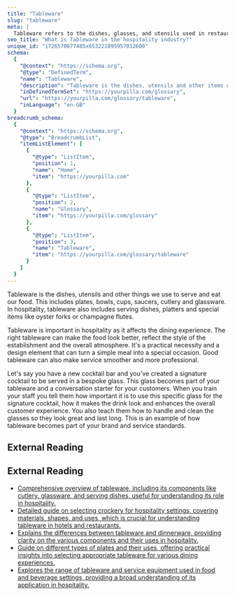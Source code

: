 ```yaml
---
title: "Tableware"
slug: "tableware"
meta: |
  Tableware refers to the dishes, glasses, and utensils used in restaurants, cafes, and bars. It enhances the dining experience and reflects the establishment's style and quality.
seo_title: "What is Tableware in the hospitality industry?"
unique_id: "1726570677405x653221895957012600"
schema:
  {
    "@context": "https://schema.org",
    "@type": "DefinedTerm",
    "name": "Tableware",
    "description": "Tableware is the dishes, utensils and other items used to serve and eat food, including plates, bowls, cups, saucers, cutlery and glassware. In hospitality, it also includes serving dishes, platters, and speciality items such as oyster forks or champagne flutes.",
    "inDefinedTermSet": "https://yourpilla.com/glossary",
    "url": "https://yourpilla.com/glossary/tableware",
    "inLanguage": "en-GB"
  }
breadcrumb_schema:
  {
    "@context": "https://schema.org",
    "@type": "BreadcrumbList",
    "itemListElement": [
      {
        "@type": "ListItem",
        "position": 1,
        "name": "Home",
        "item": "https://yourpilla.com"
      },
      {
        "@type": "ListItem",
        "position": 2,
        "name": "Glossary",
        "item": "https://yourpilla.com/glossary"
      },
      {
        "@type": "ListItem",
        "position": 3,
        "name": "Tableware",
        "item": "https://yourpilla.com/glossary/tableware"
      }
    ]
  }
---
```


Tableware is the dishes, utensils and other things we use to serve and eat our food. This includes plates, bowls, cups, saucers, cutlery and glassware. In hospitality, tableware also includes serving dishes, platters and special items like oyster forks or champagne flutes.

Tableware is important in hospitality as it affects the dining experience. The right tableware can make the food look better, reflect the style of the establishment and the overall atmosphere. It's a practical necessity and a design element that can turn a simple meal into a special occasion. Good tableware can also make service smoother and more professional.

Let's say you have a new cocktail bar and you've created a signature cocktail to be served in a bespoke glass. This glass becomes part of your tableware and a conversation starter for your customers. When you train your staff you tell them how important it is to use this specific glass for the signature cocktail, how it makes the drink look and enhances the overall customer experience. You also teach them how to handle and clean the glasses so they look great and last long. This is an example of how tableware becomes part of your brand and service standards.

## External Reading



## External Reading

*   [Comprehensive overview of tableware, including its components like cutlery, glassware, and serving dishes, useful for understanding its role in hospitality.](https://en.wikipedia.org/wiki/Tableware)
*   [Detailed guide on selecting crockery for hospitality settings, covering materials, shapes, and uses, which is crucial for understanding tableware in hotels and restaurants.](https://www.restaurantsupplystore.co.uk/a-guide-to-crockery-for-hotels-and-restaurants)
*   [Explains the differences between tableware and dinnerware, providing clarity on the various components and their uses in hospitality.](https://curatedevents.com/blog/what-does-tableware-include/)
*   [Guide on different types of plates and their uses, offering practical insights into selecting appropriate tableware for various dining experiences.](https://www.webstaurantstore.com/guide/1060/types-of-plates.html)
*   [Explores the range of tableware and service equipment used in food and beverage settings, providing a broad understanding of its application in hospitality.](https://fhahoreca.com/blog/types-of-food-and-beverage-service-equipment/)